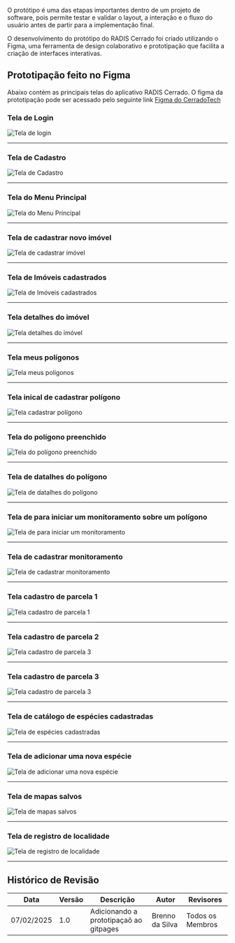 

O protótipo é uma das etapas importantes dentro de um projeto de software, pois permite testar e validar o layout, a interação e o fluxo do usuário antes de partir para a implementação final. 

O desenvolvimento do protótipo do RADIS Cerrado foi criado utilizando o Figma, uma ferramenta de design colaborativo e prototipação que facilita a criação de interfaces interativas.

## Prototipação feito no Figma

Abaixo contém as principais telas do aplicativo RADIS Cerrado. O figma da prototipação pode ser acessado pelo seguinte link [Figma do CerradoTech](https://www.figma.com/design/wvjTdIIHYbomfCMfKE3F27/CerraTech-(REQ)?node-id=1103-205&t=4kv9bpXtuzZWR2pW-1)


### Tela de Login

![Tela de login](../assets/Imagens_prototipaçaõ/LOGIN.svg)

---

### Tela de Cadastro

![Tela de Cadastro](../assets/Imagens_prototipaçaõ/Cadastro.svg)

---

### Tela do Menu Principal

![Tela do Menu Principal](../assets/Imagens_prototipaçaõ/Menu%20principal.svg)

---

### Tela de cadastrar novo imóvel

![Tela de cadastrar imóvel](../assets/Imagens_prototipaçaõ/Novo%20imóvel.svg)

---

### Tela de Imóveis cadastrados

![Tela de Imóveis cadastrados](../assets/Imagens_prototipaçaõ/IMÓVEIS%20CADASTRADOS.svg)

---

### Tela detalhes do imóvel

![Tela detalhes do imóvel](../assets/Imagens_prototipaçaõ/Detalhes%20do%20imóvel.svg)

---

### Tela meus polígonos

![Tela meus polígonos](../assets/Imagens_prototipaçaõ/Meus%20polígonos.svg)

---

### Tela inical de cadastrar polígono

![Tela cadastrar polígono](../assets/Imagens_prototipaçaõ/Polígono.svg)

---

### Tela do polígono preenchido

![Tela do polígono preenchido](../assets/Imagens_prototipaçaõ/Meus%20polígonos%20preenchido.svg)

---

### Tela de datalhes do polígono

![Tela de datalhes do polígono](../assets/Imagens_prototipaçaõ/Detalhes%20do%20polígono.svg)

---

### Tela de para iniciar um monitoramento sobre um polígono

![Tela de para iniciar um monitoramento](../assets/Imagens_prototipaçaõ/Monitoramento.svg)

---

### Tela de cadastrar monitoramento

![Tela de cadastrar monitoramento](../assets/Imagens_prototipaçaõ/Cadastrar%20monitoramento.svg)

---

### Tela cadastro de parcela 1

![Tela cadastro de parcela 1](../assets/Imagens_prototipaçaõ/Parcela%20tela%201.svg)

---

### Tela cadastro de parcela 2

![Tela cadastro de parcela 3](../assets/Imagens_prototipaçaõ/Parcela%20tela%202.svg)

---

### Tela cadastro de parcela 3

![Tela cadastro de parcela 3](../assets/Imagens_prototipaçaõ/Parcela%20tela%203.svg)

---

### Tela de catálogo de espécies cadastradas

![Tela de espécies cadastradas](../assets/Imagens_prototipaçaõ/Catálogo%20de%20espécies.svg)

---

### Tela de adicionar uma nova espécie

![Tela de adicionar uma nova espécie](../assets/Imagens_prototipaçaõ/Nova%20espécie.svg)

---

### Tela de mapas salvos

![Tela de mapas salvos](../assets/Imagens_prototipaçaõ/Mapas%20salvos.svg)

---

### Tela de registro de localidade

![Tela de registro de localidade](../assets/Imagens_prototipaçaõ/Localidade.svg)

---

## Histórico de Revisão

| Data       | Versão | Descrição                                  | Autor            | Revisores        |
| ---------- | ------ | ------------------------------------------ | ---------------- | ---------------- |
| 07/02/2025 | 1.0    | Adicionando a prototipaçaõ ao gitpages | Brenno da Silva | Todos os Membros |